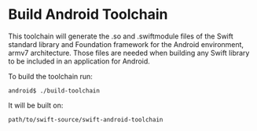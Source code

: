 
# Build Android Toolchain

This toolchain will generate the .so and .swiftmodule files of the Swift standard library and Foundation framework for the Android environment, armv7 architecture. Those files are needed when building any Swift library to be included in an application for Android.

To build the toolchain run:

```
android$ ./build-toolchain
```

It will be built on:

```
path/to/swift-source/swift-android-toolchain
```
